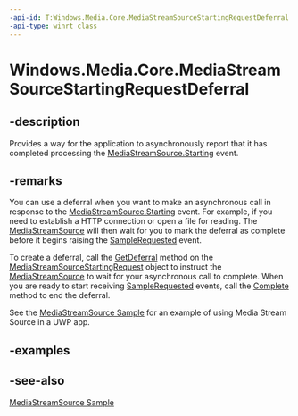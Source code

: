 ```yaml
---
-api-id: T:Windows.Media.Core.MediaStreamSourceStartingRequestDeferral
-api-type: winrt class
---
```


<!-- Class syntax.
public class MediaStreamSourceStartingRequestDeferral : Windows.Media.Core.IMediaStreamSourceStartingRequestDeferral
-->

# Windows.Media.Core.MediaStreamSourceStartingRequestDeferral

## -description
Provides a way for the application to asynchronously report that it has completed processing the [MediaStreamSource.Starting](mediastreamsource_starting.md) event.

## -remarks
You can use a deferral when you want to make an asynchronous call in response to the [MediaStreamSource.Starting](mediastreamsource_starting.md) event. For example, if you need to establish a HTTP connection or open a file for reading. The [MediaStreamSource](mediastreamsource.md) will then wait for you to mark the deferral as complete before it begins raising the [SampleRequested](mediastreamsource_samplerequested.md) event.

To create a deferral, call the [GetDeferral](mediastreamsourcestartingrequest_getdeferral_254836512.md) method on the [MediaStreamSourceStartingRequest](mediastreamsourcestartingrequest.md) object to instruct the [MediaStreamSource](mediastreamsource.md) to wait for your asynchronous call to complete. When you are ready to start receiving [SampleRequested](mediastreamsource_samplerequested.md) events, call the [Complete](mediastreamsourcestartingrequestdeferral_complete_1807836922.md) method to end the deferral.

See the [MediaStreamSource Sample](https://github.com/microsoftarchive/msdn-code-gallery-microsoft/tree/master/Official%20Windows%20Platform%20Sample/MediaStreamSource%20streaming%20sample) for an example of using Media Stream Source in a UWP app.

## -examples

## -see-also
[MediaStreamSource Sample](https://github.com/microsoftarchive/msdn-code-gallery-microsoft/tree/master/Official%20Windows%20Platform%20Sample/MediaStreamSource%20streaming%20sample)
